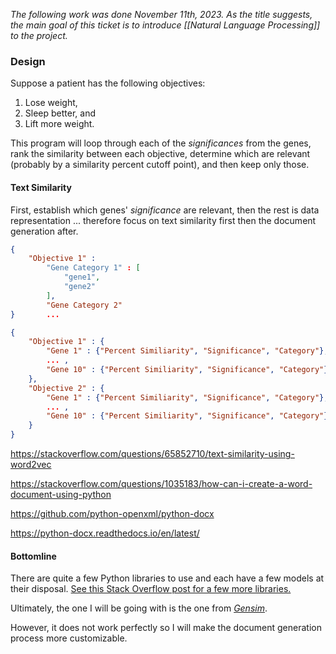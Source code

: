 *The following work was done November 11th, 2023. As the title suggests, the main goal of this ticket is to introduce [[Natural Language Processing]] to the project.*
### Design
Suppose a patient has the following objectives:

1) Lose weight,
2) Sleep better, and
3) Lift more weight.

This program will loop through each of the *significances* from the genes, rank the similarity between each objective, determine which are relevant (probably by a similarity percent cutoff point), and then keep only those.

#### Text Similarity

First, establish which genes' *significance* are relevant, then the rest is data representation ... therefore focus on text similarity first then the document generation after.

```json
{
    "Objective 1" :
        "Gene Category 1" : [
            "gene1",
            "gene2"
        ],
        "Gene Category 2"
}       ...
```

```json
{
    "Objective 1" : {
        "Gene 1" : {"Percent Similiarity", "Significance", "Category"},
        ... ,
        "Gene 10" : {"Percent Similiarity", "Significance", "Category"}
    },
    "Objective 2" : {
        "Gene 1" : {"Percent Similiarity", "Significance", "Category"},
        ... ,
        "Gene 10" : {"Percent Similiarity", "Significance", "Category"}
    }
}
```


https://stackoverflow.com/questions/65852710/text-similarity-using-word2vec

https://stackoverflow.com/questions/1035183/how-can-i-create-a-word-document-using-python

https://github.com/python-openxml/python-docx

https://python-docx.readthedocs.io/en/latest/

#### Bottomline
There are quite a few Python libraries to use and each have a few models at their disposal. [See this Stack Overflow post for a few more libraries.](https://stackoverflow.com/questions/65199011/is-there-a-way-to-check-similarity-between-two-full-sentences-in-python)

Ultimately, the one I will be going with is the one from [*Gensim*](https://pypi.org/project/gensim/).

However, it does not work perfectly so I will make the document generation process more customizable.